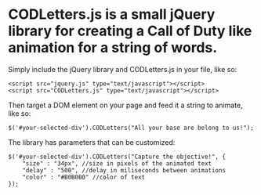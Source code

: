 CODLetters.js is a small jQuery library for creating a Call of Duty like animation for a string of words.
==========

Simply include the jQuery library and CODLetters.js in your file, like so:

```jquery
<script src="jquery.js" type="text/javascript"></script>
<script src="CODLetters.js" type="text/javascript"></script>
```

Then target a DOM element on your page and feed it a string to animate, like so:

```jquery
$('#your-selected-div').CODLetters("All your base are belong to us!");
```

The library has parameters that can be customized:

```jquery
$('#your-selected-div').CODLetters("Capture the objective!", {
    "size" : "34px", //size in pixels of the animated text
    "delay" : "500", //delay in miliseconds between animations
    "color" : "#B0B0B0" //color of text      
});
```


